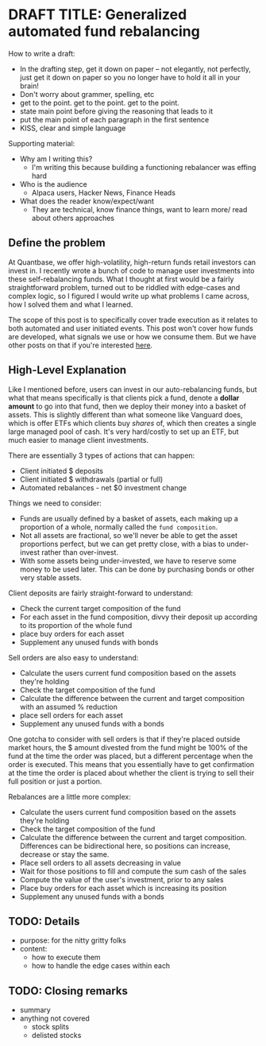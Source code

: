 # DRAFT TITLE: Generalized automated fund rebalancing 

How to write a draft:
- In the drafting step, get it down on paper – not elegantly, not perfectly, 
  just get it down on paper so you no longer have to hold it all in your brain!
- Don't worry about grammer, spelling, etc
- get to the point. get to the point. get to the point.
- state main point before giving the reasoning that leads to it
- put the main point of each paragraph in the first sentence
- KISS, clear and simple language

Supporting material:
- Why am I writing this?
  - I'm writing this because building a functioning rebalancer was effing hard
- Who is the audience
  - Alpaca users, Hacker News, Finance Heads
- What does the reader know/expect/want
  - They are technical, know finance things, want to learn more/ read about others approaches

## Define the problem
At Quantbase, we offer high-volatility, high-return funds retail investors can invest in. I recently wrote 
a bunch of code to manage user investments into these self-rebalancing funds. What I thought
at first would be a fairly straightforward problem, turned out to be riddled with edge-cases and complex
logic, so I figured I would write up what problems I came across, how I solved them and what I learned.

The scope of this post is to specifically cover trade execution as it relates to both automated and user 
initiated events. This post won't cover how funds are developed, what signals we use or how we consume them.
But we have other posts on that if you're interested [here](https://quantbase.substack.com).

## High-Level Explanation
Like I mentioned before, users can invest in our auto-rebalancing funds, but what that means
specifically is that clients pick a fund, denote a **dollar amount** to go into that fund, 
then we deploy their money into a basket of assets. This is slightly different than what someone 
like Vanguard does, which is offer ETFs which clients buy _shares_ of, which then creates a single
large managed pool of cash. It's very hard/costly to set up an ETF, but much easier to manage client
investments.

There are essentially 3 types of actions that can happen:
- Client initiated $ deposits
- Client initiated $ withdrawals (partial or full)
- Automated rebalances - net $0 investment change

Things we need to consider:
- Funds are usually defined by a basket of assets, each making up a proportion of a whole, normally called the
`fund composition`.
- Not all assets are fractional, so we'll never be able to get the asset proportions perfect, 
but we can get pretty close, with a bias to under-invest rather than over-invest.
- With some assets being under-invested, we have to reserve some money to be used later. This can be done
by purchasing bonds or other very stable assets.

Client deposits are fairly straight-forward to understand:
- Check the current target composition of the fund
- For each asset in the fund composition, divvy their deposit up according to its proportion of the whole fund
- place buy orders for each asset
- Supplement any unused funds with bonds

Sell orders are also easy to understand:
- Calculate the users current fund composition based on the assets they're holding
- Check the target composition of the fund
- Calculate the difference between the current and target composition with an assumed % reduction
- place sell orders for each asset
- Supplement any unused funds with a bonds

One gotcha to consider with sell orders is that if they're placed outside market hours, the $ amount
divested from the fund might be 100% of the fund at the time the order was placed, but a different percentage
when the order is executed. This means that you essentially have to get confirmation at the time the order is
placed about whether the client is trying to sell their full position or just a portion. 

Rebalances are a little more complex:
- Calculate the users current fund composition based on the assets they're holding
- Check the target composition of the fund
- Calculate the difference between the current and target composition. Differences can be bidirectional
here, so positions can increase, decrease or stay the same.
- Place sell orders to all assets decreasing in value
- Wait for those positions to fill and compute the sum cash of the sales
- Compute the value of the user's investment, prior to any sales
- Place buy orders for each asset which is increasing its position
- Supplement any unused funds with a bonds

## TODO: Details
- purpose: for the nitty gritty folks
- content:
  - how to execute them
  - how to handle the edge cases within each

## TODO: Closing remarks
- summary
- anything not covered
  - stock splits
  - delisted stocks


